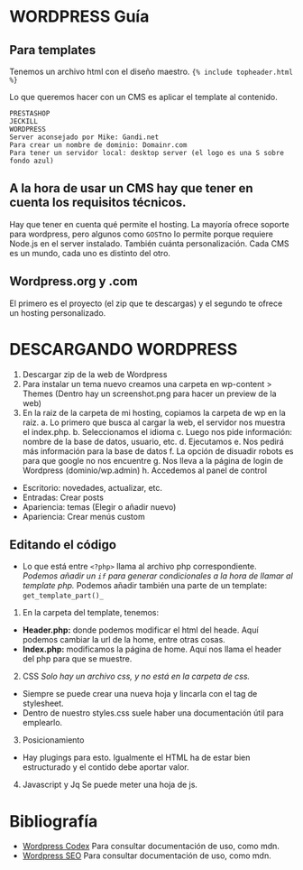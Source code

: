 ﻿# WORDPRESS Guía

## Para templates

Tenemos un archivo html con el diseño maestro.
``{% include topheader.html %}``

Lo que queremos hacer con un CMS es aplicar el template al contenido.
````
PRESTASHOP
JECKILL
WORDPRESS
Server aconsejado por Mike: Gandi.net
Para crear un nombre de dominio: Domainr.com
Para tener un servidor local: desktop server (el logo es una S sobre fondo azul)
````

## A la hora de usar un CMS hay que tener en cuenta los requisitos técnicos.
Hay que tener en cuenta qué permite el hosting. La mayoría ofrece soporte para wordpress, pero algunos como ``GOST``no lo permite porque requiere Node.js en el server instalado.
También cuánta personalización. Cada CMS es un mundo, cada uno es distinto del otro.

## Wordpress.org y .com
El primero es el proyecto (el zip que te descargas) y el segundo te ofrece un hosting personalizado.

# DESCARGANDO WORDPRESS

1. Descargar zip de la web de Wordpress
2. Para instalar un tema nuevo creamos una carpeta en wp-content > Themes (Dentro hay un screenshot.png para hacer un preview de la web)
3. En la raiz de la carpeta de mi hosting, copiamos la carpeta de wp en la raiz.
a. Lo primero que busca al cargar la web, el servidor nos muestra el index.php.
b. Seleccionamos el idioma
c. Luego nos pide información: nombre de la base de datos, usuario, etc.
d. Ejecutamos
e. Nos pedirá más información para la base de datos
f. La opción de disuadir robots es para que google no nos encuentre
g. Nos lleva a la página de login de Wordpress (dominio/wp.admin)
h. Accedemos al panel de control
* Escritorio: novedades, actualizar, etc.
* Entradas: Crear posts
* Apariencia: temas (Elegir o añadir nuevo)
* Apariencia: Crear menús custom

## Editando el código

* Lo que está entre ``<?php>`` llama al archivo php correspondiente.
_Podemos añadir un ``if`` para generar condicionales a la hora de llamar al template php._
Podemos añadir también una parte de un template: ``get_template_part()_``

1. En la carpeta del template, tenemos: 
* **Header.php:** donde podemos modificar el html del heade. Aquí podemos cambiar la url de la home, entre otras cosas.
* **Index.php:** modificamos la página de home. Aquí nos llama el header del php para que se muestre. 

2. CSS
_Solo hay un archivo css, y no está en la carpeta de css._

* Siempre se puede crear una nueva hoja y lincarla con el tag de stylesheet.
* Dentro de nuestro styles.css suele haber una documentación útil para emplearlo.

3. Posicionamiento
* Hay plugings para esto. Igualmente el HTML ha de estar bien estructurado y el contido debe aportar valor.

4. Javascript y Jq
Se puede meter una hoja de js.


# Bibliografía

* [Wordpress Codex](https://codex.wordpress.org/) Para consultar documentación de uso, como mdn.
* [Wordpress SEO](https://wordpress.org/plugins/all-in-one-seo-pack/) Para consultar documentación de uso, como mdn.
